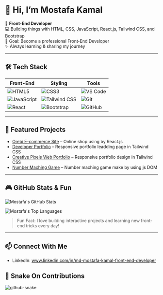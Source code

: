 # 👋 Hi, I’m Mostafa Kamal

🌱  **Front-End Developer**  
💻 Building things with HTML, CSS, JavaScript, React.js, Tailwind CSS, and Bootstrap  
🎯 Goal: Become a professional Front-End Developer  
✨ Always learning & sharing my journey

---

## 🛠 Tech Stack

| Front-End | Styling | Tools |
|-----------|---------|-------|
| ![HTML5](https://img.shields.io/badge/HTML5-E34F26?style=for-the-badge&logo=html5&logoColor=white) | ![CSS3](https://img.shields.io/badge/CSS3-1572B6?style=for-the-badge&logo=css3&logoColor=white) | ![VS Code](https://img.shields.io/badge/VS%20Code-0078D7?style=for-the-badge&logo=visual-studio-code&logoColor=white) |
| ![JavaScript](https://img.shields.io/badge/JavaScript-F7DF1E?style=for-the-badge&logo=javascript&logoColor=black) | ![Tailwind CSS](https://img.shields.io/badge/Tailwind_CSS-38B2AC?style=for-the-badge&logo=tailwind-css&logoColor=white) | ![Git](https://img.shields.io/badge/Git-F05032?style=for-the-badge&logo=git&logoColor=white) |
| ![React](https://img.shields.io/badge/React-61DAFB?style=for-the-badge&logo=react&logoColor=black) | ![Bootstrap](https://img.shields.io/badge/Bootstrap-7952B3?style=for-the-badge&logo=bootstrap&logoColor=white) | ![GitHub](https://img.shields.io/badge/GitHub-181717?style=for-the-badge&logo=github&logoColor=white) |

---

## 📌 Featured Projects

- [Orebi E-commerce Site](https://github.com/MostafaKamalAsif/Orebi-ecommerce-site) – Online shop using by React.js 
- [Developer Portfolio](https://github.com/MostafaKamalAsif/Developer-portfolio-with-tailwind) – Responsive portfolio leadding page in Tailwind CSS  
- [Creative Pixels Web Portfolio](https://github.com/MostafaKamalAsif/Creative-Pixels-Web-Portfolio) – Responsive portfolio design  in Tailwind CSS
- [Number Maching Game]( https://mostafakamalasif.github.io/Number-Guessing-Game/) – Number maching game make by using js DOM

---

## 🎮 GitHub Stats & Fun

![Mostafa's GitHub Stats](https://github-readme-stats.vercel.app/api?username=MostafaKamalAsif&show_icons=true&theme=radical)  

![Mostafa's Top Languages](https://github-readme-stats.vercel.app/api/top-langs/?username=MostafaKamalAsif&layout=compact&theme=radical)  

> Fun Fact: I love building interactive projects and learning new front-end tricks every day!  

---


## 📫 Connect With Me

- LinkedIn: www.linkedin.com/in/md-mostafa-kamal-front-end-developer 
 

## 🐍 Snake On Contributions
<picture>
  <source media="(prefers-color-scheme: dark)" srcset="https://raw.githubusercontent.com/tobiasmeyhoefer/tobiasmeyhoefer/output/github-snake-dark.svg" />
  <source media="(prefers-color-scheme: light)" srcset="https://raw.githubusercontent.com/tobiasmeyhoefer/tobiasmeyhoefer/output/github-snake.svg" />
  <img alt="github-snake" src="https://raw.githubusercontent.com/tobiasmeyhoefer/tobiasmeyhoefer/output/github-snake.svg" />
</picture>
